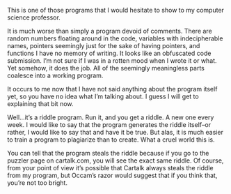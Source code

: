 This is one of those programs that I would hesitate to show to my computer science professor.

It is much worse than simply a program devoid of comments. There are random numbers floating around in the code, variables with indecipherable names, pointers seemingly just for the sake of having pointers, and functions I have no memory of writing. It looks like an obfuscated code submission. I’m not sure if I was in a rotten mood when I wrote it or what. Yet somehow, it does the job. All of the seemingly meaningless parts coalesce into a working program.

It occurs to me now that I have not said anything about the program itself yet, so you have no idea what I’m talking about. I guess I will get to explaining that bit now.

Well…it’s a riddle program. Run it, and you get a riddle. A new one every week. I would like to say that the program generates the riddle itself–or rather, I would like to say that and have it be true. But alas, it is much easier to train a program to plagiarize than to create. What a cruel world this is.

You can tell that the program steals the riddle because if you go to the puzzler page on cartalk.com, you will see the exact same riddle. Of course, from your point of view it’s possible that Cartalk always steals the riddle from my program, but Occam’s razor would suggest that if you think that, you’re not too bright.
